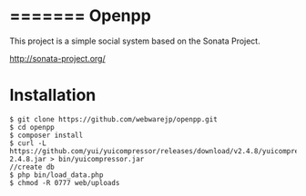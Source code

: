 =======
Openpp
======
This project is a simple social system based on the Sonata Project.

http://sonata-project.org/

Installation
============

    $ git clone https://github.com/webwarejp/openpp.git
    $ cd openpp
    $ composer install
    $ curl -L https://github.com/yui/yuicompressor/releases/download/v2.4.8/yuicompressor-2.4.8.jar > bin/yuicompressor.jar
    //create db
    $ php bin/load_data.php
    $ chmod -R 0777 web/uploads


